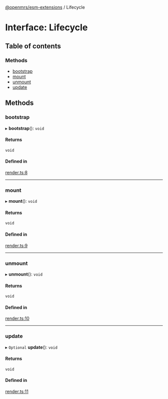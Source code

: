 [@openmrs/esm-extensions](../API.md) / Lifecycle

# Interface: Lifecycle

## Table of contents

### Methods

- [bootstrap](lifecycle.md#bootstrap)
- [mount](lifecycle.md#mount)
- [unmount](lifecycle.md#unmount)
- [update](lifecycle.md#update)

## Methods

### bootstrap

▸ **bootstrap**(): `void`

#### Returns

`void`

#### Defined in

[render.ts:8](https://github.com/openmrs/openmrs-esm-core/blob/master/packages/framework/esm-extensions/src/render.ts#L8)

___

### mount

▸ **mount**(): `void`

#### Returns

`void`

#### Defined in

[render.ts:9](https://github.com/openmrs/openmrs-esm-core/blob/master/packages/framework/esm-extensions/src/render.ts#L9)

___

### unmount

▸ **unmount**(): `void`

#### Returns

`void`

#### Defined in

[render.ts:10](https://github.com/openmrs/openmrs-esm-core/blob/master/packages/framework/esm-extensions/src/render.ts#L10)

___

### update

▸ `Optional` **update**(): `void`

#### Returns

`void`

#### Defined in

[render.ts:11](https://github.com/openmrs/openmrs-esm-core/blob/master/packages/framework/esm-extensions/src/render.ts#L11)
